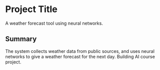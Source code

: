 
# Project Title

A weather forecast tool using neural networks.

## Summary

The system collects weather data from public sources, and uses neural networks to give a weather forecast for the next day. Building AI course project.
